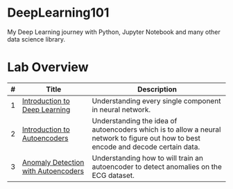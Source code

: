 # DeepLearning101
My Deep Learning journey with Python, Jupyter Notebook and many other data science library.

# Lab Overview
| # | Title | Description |
|---|---|---|
| 1 | [Introduction to Deep Learning](https://github.com/superzerosec/DeepLearning101/blob/main/notebook/Lab%201%20-%20Introduction%20to%20Deep%20Learning.ipynb) | Understanding every single component in neural network. |
| 2 | [Introduction to Autoencoders](https://github.com/superzerosec/DeepLearning101/blob/main/notebook/Lab%202%20-%20Introduction%20to%20Autoencoders.ipynb) | Understanding the idea of autoencoders which is to allow a neural network to figure out how to best encode and decode certain data. |
| 3 | [Anomaly Detection with Autoencoders](https://github.com/superzerosec/DeepLearning101/blob/main/notebook/Lab%203%20-%20Anomaly%20Detection%20with%20Autoencoders.ipynb) | Understanding how to will train an autoencoder to detect anomalies on the ECG dataset. |
